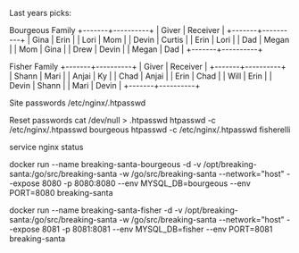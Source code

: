 Last years picks:

Bourgeous Family
+-------+----------+
| Giver | Receiver |
+-------+----------+
| Gina  | Erin     |
| Lori  | Mom      |
| Devin | Curtis   |
| Erin  | Lori     |
| Dad   | Megan    |
| Mom   | Gina     |
| Drew  | Devin    |
| Megan | Dad      |
+-------+----------+

Fisher Family
+-------+----------+
| Giver | Receiver |
+-------+----------+
| Shann | Mari     |
| Anjai | Ky       |
| Chad  | Anjai    |
| Erin  | Chad     |
| Will  | Erin     |
| Devin | Shann    |
| Mari  | Devin    |
+-------+----------+


Site passwords
/etc/nginx/.htpasswd

Reset passwords
cat /dev/null > .htpasswd
htpasswd -c /etc/nginx/.htpasswd bourgeous
htpasswd -c /etc/nginx/.htpasswd fisherelli


service nginx status
 
docker run --name breaking-santa-bourgeous   -d   -v /opt/breaking-santa:/go/src/breaking-santa   -w /go/src/breaking-santa   --network="host"   --expose 8080 -p 8080:8080   --env MYSQL_DB=bourgeous   --env PORT=8080 breaking-santa

docker run --name breaking-santa-fisher   -d   -v /opt/breaking-santa:/go/src/breaking-santa   -w /go/src/breaking-santa   --network="host"   --expose 8081 -p 8081:8081   --env MYSQL_DB=fisher   --env PORT=8081 breaking-santa